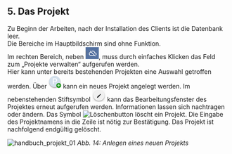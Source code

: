 ## 5. Das Projekt

Zu Beginn der Arbeiten, nach der Installation des Clients ist die
Datenbank leer.\
Die Bereiche im Hauptbildschirm sind ohne Funktion.\
Im rechten Bereich, neben ![Synchbutton](../buttons/Synchbutton.png), muss durch einfaches Klicken das Feld zum
„Projekte verwalten“ aufgerufen werden.\
Hier kann unter bereits bestehenden Projekten eine Auswahl getroffen
werden.
Über ![Projektplusbutton](../buttons/Projektplusbutton.png) kann ein neues Projekt angelegt werden.
Im nebenstehenden Stiftsymbol ![Bearbeitungsbutton](../buttons/Bearbeitungsbutton.png) kann das Bearbeitungsfenster des
Projektes erneut aufgerufen werden. Informationen lassen sich
nachtragen oder ändern.
Das Symbol ![Löschenbutton](../buttons/Löschenbutton.png) löscht ein Projekt. Die Eingabe des Projektnamens in die
Zeile ist nötig zur Bestätigung. Das Projekt ist nachfolgend endgültig
gelöscht.

![handbuch_projekt_01](../handbuch_projekt_01.png)
*Abb. 14: Anlegen eines neuen Projekts*
